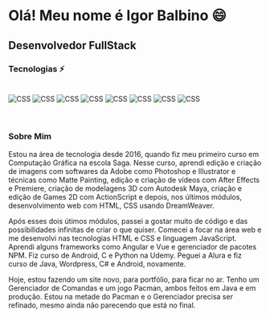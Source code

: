 # Olá! Meu nome é Igor Balbino 😄

## Desenvolvedor FullStack

### Tecnologias ⚡

<div style="display: inline_block"><br>
  <img align="center" alt="CSS" src="https://img.shields.io/badge/HTML5-E34F26?style=for-the-badge&logo=html5&logoColor=white"/>
  <img align="center" alt="CSS" src="https://img.shields.io/badge/CSS-239120?&style=for-the-badge&logo=css3&logoColor=white"/>
  <img align="center" alt="CSS" src="https://img.shields.io/badge/JavaScript-F7DF1E?style=for-the-badge&logo=javascript&logoColor=black"/>
  <img align="center" alt="CSS" src="https://img.shields.io/badge/PHP-777BB4?style=for-the-badge&logo=php&logoColor=white"/>
  <img align="center" alt="CSS" src="https://img.shields.io/badge/Java-ED8B00?style=for-the-badge&logo=java&logoColor=white"/>
  <img align="center" alt="CSS" src="https://img.shields.io/badge/Python-3776AB?style=for-the-badge&logo=python&logoColor=white"/>
  <img align="center" alt="CSS" src="https://img.shields.io/badge/Bootstrap-563D7C?style=for-the-badge&logo=bootstrap&logoColor=white"/>
  <img align="center" alt="CSS" src="https://img.shields.io/badge/MySQL-00000F?style=for-the-badge&logo=mysql&logoColor=white"/>
</div><br/><br/>


### Sobre Mim

Estou na área de tecnologia desde 2016, quando fiz meu primeiro curso em Computação Gráfica na escola Saga. Nesse curso, aprendi edição e criação de imagens com softwares da Adobe como Photoshop e Illustrator e técnicas como Matte Painting, edição e criação de vídeos com After Effects e Premiere, criação de modelagens 3D com Autodesk Maya, criação e edição de Games 2D com ActionScript e depois, nos últimos módulos, desenvolvimento web com HTML, CSS usando DreamWeaver.

Após esses dois útimos módulos, passei a gostar muito de código e das possibilidades infinitas de criar o que quiser.
Comecei a focar na área web e me desenvolvi nas tecnologias HTML e CSS e linguagem JavaScript. Aprendi alguns frameworks como Angular e Vue e gerenciador de pacotes NPM.
Fiz curso de Android, C e Python na Udemy. Peguei a Alura e fiz curso de Java, Wordpress, C# e Android, novamente.

Hoje, estou fazendo um site novo, para portfólio, para ficar no ar. Tenho um Gerenciador de Comandas e um jogo Pacman, ambos feitos em Java e em produção.
Estou na metade do Pacman e o Gerenciador precisa ser refinado, mesmo ainda não parecendo que está no final.



<!--
**igorbalbino/igorbalbino** is a ✨ _special_ ✨ repository because its `README.md` (this file) appears on your GitHub profile.

Here are some ideas to get you started:

- 🔭 I’m currently working on ...
- 🌱 I’m currently learning ...
- 👯 I’m looking to collaborate on ...
- 🤔 I’m looking for help with ...
- 💬 Ask me about ...
- 📫 How to reach me: ...
- 😄 Pronouns: ...
- ⚡ Fun fact: ...
-->
